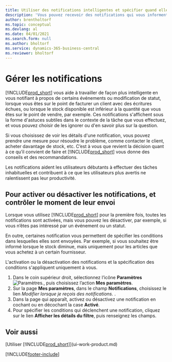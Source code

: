```yaml
---
title: Utiliser des notifications intelligentes et spécifier quand elles doivent s’afficher
description: 'Vous pouvez recevoir des notifications qui vous informent sur les modifications de statut ou les événements, par exemple, un solde échu ou un stock bas.'
author: brentholtorf
ms.topic: conceptual
ms.devlang: al
ms.date: 04/01/2021
ms.search.form: null
ms.author: bholtorf
ms.service: dynamics-365-business-central
ms.reviewer: bholtorf
---
```

# <a name="manage-notifications"></a>Gérer les notifications

[!INCLUDE[prod_short](includes/prod_short.md)] vous aide à travailler de façon plus intelligente en vous notifiant à propos de certains événements ou modification de statut, lorsque vous êtes sur le point de facturer un client avec des écritures échues, ou lorsque le stock disponible est inférieur à la quantité que vous êtes sur le point de vendre, par exemple. Ces notifications s'affichent sous la forme d'astuces subtiles dans le contexte de la tâche que vous effectuez, et vous pouvez choisir de les ignorer ou d'en savoir plus sur la question.  

Si vous choisissez de voir les détails d'une notification, vous pouvez prendre une mesure pour résoudre le problème, comme contacter le client, acheter davantage de stock, etc. C’est à vous que revient la décision quant à ce qu’il convient de faire et [!INCLUDE[prod_short](includes/prod_short.md)] vous donne des conseils et des recommandations.  

Les notifications aident les utilisateurs débutants à effectuer des tâches inhabituelles et contribuent à ce que les utilisateurs plus avertis ne ralentissent pas leur productivité.  

## <a name="to-turn-notifications-on-or-off-and-control-when-they-are-sent"></a>Pour activer ou désactiver les notifications, et contrôler le moment de leur envoi

Lorsque vous utilisez [!INCLUDE[prod_short](includes/prod_short.md)] pour la première fois, toutes les notifications sont activées, mais vous pouvez les désactiver, par exemple, si vous n’êtes pas intéressé par un événement ou un statut.  

En outre, certaines notification vous permettent de spécifier les conditions dans lesquelles elles sont envoyées. Par exemple, si vous souhaitez être informé lorsque le stock diminue, mais uniquement pour les articles que vous achetez à un certain fournisseur.  

L'activation ou la désactivation des notifications et la spécification des conditions s'appliquent uniquement à vous.  

1. Dans le coin supérieur droit, sélectionnez l’icône **Paramètres** ![Paramètres.](media/ui-experience/settings_icon_small.png "Icône Paramètres du tableau de bord"), puis choisissez l’action **Mes paramètres**.  
2. Sur la page **Mes paramètres**, dans le champ **Notifications**, choisissez le lien *Modifier lorsque je reçois des notifications.* .  
3. Dans la page qui apparaît, activez ou désactivez une notification en cochant ou en décochant la case **Activé**.  
4. Pour spécifier les conditions qui déclenchent une notification, cliquez sur le lien **Afficher les détails du filtre**, puis renseignez les champs.  

## <a name="see-also"></a>Voir aussi

[Utiliser [!INCLUDE[prod_short](includes/prod_short.md)]](ui-work-product.md)


[!INCLUDE[footer-include](includes/footer-banner.md)]

